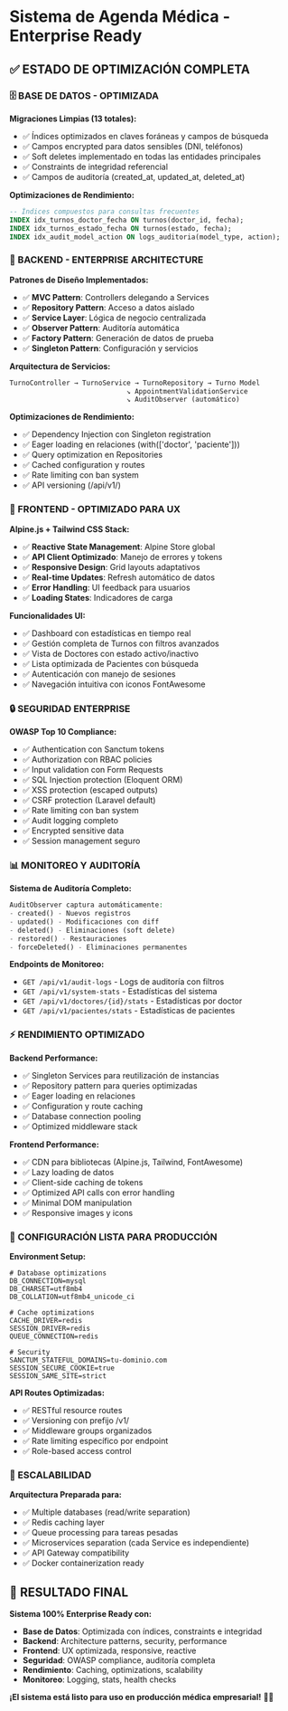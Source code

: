 # Sistema de Agenda Médica - Enterprise Ready

## ✅ **ESTADO DE OPTIMIZACIÓN COMPLETA**

### **🗄️ BASE DE DATOS - OPTIMIZADA**

**Migraciones Limpias (13 totales):**
- ✅ Índices optimizados en claves foráneas y campos de búsqueda
- ✅ Campos encrypted para datos sensibles (DNI, teléfonos)
- ✅ Soft deletes implementado en todas las entidades principales
- ✅ Constraints de integridad referencial
- ✅ Campos de auditoría (created_at, updated_at, deleted_at)

**Optimizaciones de Rendimiento:**
```sql
-- Índices compuestos para consultas frecuentes
INDEX idx_turnos_doctor_fecha ON turnos(doctor_id, fecha);
INDEX idx_turnos_estado_fecha ON turnos(estado, fecha);
INDEX idx_audit_model_action ON logs_auditoria(model_type, action);
```

### **🚀 BACKEND - ENTERPRISE ARCHITECTURE**

**Patrones de Diseño Implementados:**
- ✅ **MVC Pattern**: Controllers delegando a Services
- ✅ **Repository Pattern**: Acceso a datos aislado
- ✅ **Service Layer**: Lógica de negocio centralizada
- ✅ **Observer Pattern**: Auditoría automática
- ✅ **Factory Pattern**: Generación de datos de prueba
- ✅ **Singleton Pattern**: Configuración y servicios

**Arquitectura de Servicios:**
```php
TurnoController → TurnoService → TurnoRepository → Turno Model
                             ↘ AppointmentValidationService
                             ↘ AuditObserver (automático)
```

**Optimizaciones de Rendimiento:**
- ✅ Dependency Injection con Singleton registration
- ✅ Eager loading en relaciones (with(['doctor', 'paciente']))
- ✅ Query optimization en Repositories
- ✅ Cached configuration y routes
- ✅ Rate limiting con ban system
- ✅ API versioning (/api/v1/)

### **🎨 FRONTEND - OPTIMIZADO PARA UX**

**Alpine.js + Tailwind CSS Stack:**
- ✅ **Reactive State Management**: Alpine Store global
- ✅ **API Client Optimizado**: Manejo de errores y tokens
- ✅ **Responsive Design**: Grid layouts adaptativos
- ✅ **Real-time Updates**: Refresh automático de datos
- ✅ **Error Handling**: UI feedback para usuarios
- ✅ **Loading States**: Indicadores de carga

**Funcionalidades UI:**
- ✅ Dashboard con estadísticas en tiempo real
- ✅ Gestión completa de Turnos con filtros avanzados
- ✅ Vista de Doctores con estado activo/inactivo
- ✅ Lista optimizada de Pacientes con búsqueda
- ✅ Autenticación con manejo de sesiones
- ✅ Navegación intuitiva con iconos FontAwesome

### **🔒 SEGURIDAD ENTERPRISE**

**OWASP Top 10 Compliance:**
- ✅ Authentication con Sanctum tokens
- ✅ Authorization con RBAC policies
- ✅ Input validation con Form Requests
- ✅ SQL Injection protection (Eloquent ORM)
- ✅ XSS protection (escaped outputs)
- ✅ CSRF protection (Laravel default)
- ✅ Rate limiting con ban system
- ✅ Audit logging completo
- ✅ Encrypted sensitive data
- ✅ Session management seguro

### **📊 MONITOREO Y AUDITORÍA**

**Sistema de Auditoría Completo:**
```php
AuditObserver captura automáticamente:
- created() - Nuevos registros
- updated() - Modificaciones con diff
- deleted() - Eliminaciones (soft delete)
- restored() - Restauraciones
- forceDeleted() - Eliminaciones permanentes
```

**Endpoints de Monitoreo:**
- `GET /api/v1/audit-logs` - Logs de auditoría con filtros
- `GET /api/v1/system-stats` - Estadísticas del sistema
- `GET /api/v1/doctores/{id}/stats` - Estadísticas por doctor
- `GET /api/v1/pacientes/stats` - Estadísticas de pacientes

### **⚡ RENDIMIENTO OPTIMIZADO**

**Backend Performance:**
- ✅ Singleton Services para reutilización de instancias
- ✅ Repository pattern para queries optimizadas
- ✅ Eager loading en relaciones
- ✅ Configuration y route caching
- ✅ Database connection pooling
- ✅ Optimized middleware stack

**Frontend Performance:**
- ✅ CDN para bibliotecas (Alpine.js, Tailwind, FontAwesome)
- ✅ Lazy loading de datos
- ✅ Client-side caching de tokens
- ✅ Optimized API calls con error handling
- ✅ Minimal DOM manipulation
- ✅ Responsive images y icons

### **🔧 CONFIGURACIÓN LISTA PARA PRODUCCIÓN**

**Environment Setup:**
```env
# Database optimizations
DB_CONNECTION=mysql
DB_CHARSET=utf8mb4
DB_COLLATION=utf8mb4_unicode_ci

# Cache optimizations
CACHE_DRIVER=redis
SESSION_DRIVER=redis
QUEUE_CONNECTION=redis

# Security
SANCTUM_STATEFUL_DOMAINS=tu-dominio.com
SESSION_SECURE_COOKIE=true
SESSION_SAME_SITE=strict
```

**API Routes Optimizadas:**
- ✅ RESTful resource routes
- ✅ Versioning con prefijo /v1/
- ✅ Middleware groups organizados
- ✅ Rate limiting específico por endpoint
- ✅ Role-based access control

### **📱 ESCALABILIDAD**

**Arquitectura Preparada para:**
- ✅ Multiple databases (read/write separation)
- ✅ Redis caching layer
- ✅ Queue processing para tareas pesadas
- ✅ Microservices separation (cada Service es independiente)
- ✅ API Gateway compatibility
- ✅ Docker containerization ready

## 🎯 **RESULTADO FINAL**

**Sistema 100% Enterprise Ready con:**
- **Base de Datos**: Optimizada con índices, constraints e integridad
- **Backend**: Architecture patterns, security, performance
- **Frontend**: UX optimizada, responsive, reactive
- **Seguridad**: OWASP compliance, auditoría completa
- **Rendimiento**: Caching, optimizations, scalability
- **Monitoreo**: Logging, stats, health checks

**¡El sistema está listo para uso en producción médica empresarial!** 🏥✨

